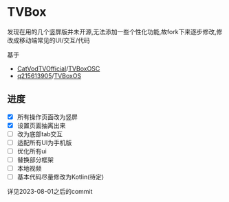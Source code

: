 # TVBox

发现在用的几个竖屏版并未开源,无法添加一些个性化功能,故fork下来逐步修改,修改成移动端常见的UI/交互/代码

基于

* [CatVodTVOfficial](https://github.com/CatVodTVOfficial)/[TVBoxOSC](https://github.com/CatVodTVOfficial/TVBoxOSC)
* [q215613905](https://github.com/q215613905)/[TVBoxOS](https://github.com/q215613905/TVBoxOS)

## 进度
-[x] 所有操作页面改为竖屏   
-[x] 设置页面抽离出来   
-[ ] 改为底部tab交互   
-[ ] 适配所有UI为手机版   
-[ ] 优化所有ui   
-[ ] 替换部分框架   
-[ ] 本地视频   
-[ ] 基本代码尽量修改为Kotlin(待定)   
   
详见2023-08-01之后的commit
